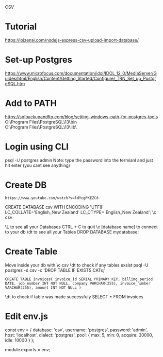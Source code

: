 CSV

# Tutorial

https://loizenai.com/nodejs-express-csv-upload-import-database/

# Set-up Postgres

https://www.microfocus.com/documentation/idol/IDOL_12_0/MediaServer/Guides/html/English/Content/Getting_Started/Configure/_TRN_Set_up_PostgreSQL.htm

# Add to PATH

https://sqlbackupandftp.com/blog/setting-windows-path-for-postgres-tools
C:\Program Files\PostgreSQL\13\bin\
C:\Program Files\PostgreSQL\13\lib\

# Login using CLI

psql -U postgres
admin
Note: type the password into the termianl and just hit enter (you cant see anything)

# Create DB

`https://www.youtube.com/watch?v=ldYcgPKEZC8`

CREATE DATABASE csv WITH ENCODING 'UTF8' LC_COLLATE='English_New Zealand' LC_CTYPE='English_New Zealand';
\c csv

\L to see all your Databases CTRL + C to quit
\c [database name] to connect to your db
\dt to see all your Tables
DROP DATABASE mydatabase;

# Create Table

Move inside your db with \c csv
\dt to check if any tables exsist
psql -U postgres -d csv -c 'DROP TABLE IF EXISTS CATs;'

`CREATE TABLE invoices( invoice_id SERIAL PRIMARY KEY, billing_period DATE, job_number INT NOT NULL, company VARCHAR(255), invoice_number VARCHAR(255), amount INT NOT NULL )`

\dt to check if table was made successfuly
SELECT \* FROM invoices

# Edit env.js

const env = {
database: 'csv',
username: 'postgres',
password: 'admin',
host: 'localhost',
dialect: 'postgres',
pool: {
max: 5,
min: 0,
acquire: 30000,
idle: 10000
}
};

module.exports = env;
